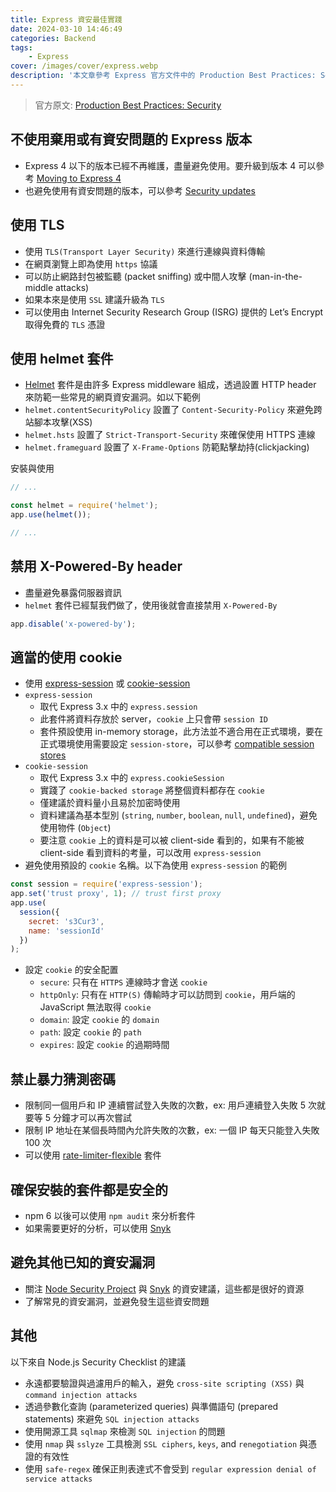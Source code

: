 ```yaml
---
title: Express 資安最佳實踐
date: 2024-03-10 14:46:49
categories: Backend
tags:
    - Express
cover: /images/cover/express.webp
description: '本文章參考 Express 官方文件中的 Production Best Practices: Security，逐項列出官方推薦的最佳實踐，確保我們在開發 Express 應用時，能有效的防範資安漏洞'
---
```


> 官方原文: [Production Best Practices: Security](https://expressjs.com/en/advanced/best-practice-security.html)

## 不使用棄用或有資安問題的 Express 版本

- Express 4 以下的版本已經不再維護，盡量避免使用。要升級到版本 4 可以參考 [Moving to Express 4](https://expressjs.com/en/guide/migrating-4.html)
- 也避免使用有資安問題的版本，可以參考 [Security updates](https://expressjs.com/en/advanced/security-updates.html)

## 使用 TLS

- 使用 `TLS(Transport Layer Security)` 來進行連線與資料傳輸
- 在網頁瀏覽上即為使用 `https` 協議
- 可以防止網路封包被監聽 (packet sniffing) 或中間人攻擊 (man-in-the-middle attacks)
- 如果本來是使用 `SSL` 建議升級為 `TLS`
- 可以使用由 Internet Security Research Group (ISRG) 提供的 Let’s Encrypt 取得免費的 `TLS` 憑證

## 使用 helmet 套件

- [Helmet](https://helmetjs.github.io/) 套件是由許多 Express middleware 組成，透過設置 HTTP header 來防範一些常見的網頁資安漏洞。如以下範例
- `helmet.contentSecurityPolicy` 設置了 `Content-Security-Policy` 來避免跨站腳本攻擊(XSS)
- `helmet.hsts` 設置了 `Strict-Transport-Security` 來確保使用 HTTPS 連線
- `helmet.frameguard` 設置了 `X-Frame-Options` 防範點擊劫持(clickjacking)

安裝與使用

```JavaScript
// ...

const helmet = require('helmet');
app.use(helmet());

// ...
```

## 禁用 X-Powered-By header

- 盡量避免暴露伺服器資訊
- `helmet` 套件已經幫我們做了，使用後就會直接禁用 `X-Powered-By`

```JavaScript
app.disable('x-powered-by');
```

## 適當的使用 cookie

- 使用 [express-session](https://www.npmjs.com/package/express-session) 或 [cookie-session](https://www.npmjs.com/package/cookie-session)
- `express-session`
    - 取代 Express 3.x 中的 `express.session`
    - 此套件將資料存放於 server，`cookie` 上只會帶 `session ID`
    - 套件預設使用 in-memory storage，此方法並不適合用在正式環境，要在正式環境使用需要設定 `session-store`，可以參考 [compatible session stores](https://github.com/expressjs/session#compatible-session-stores)
- `cookie-session`
    - 取代 Express 3.x 中的 `express.cookieSession`
    - 實踐了 `cookie-backed storage` 將整個資料都存在 `cookie`
    - 僅建議於資料量小且易於加密時使用
    - 資料建議為基本型別 (`string`, `number`, `boolean`, `null`, `undefined`)，避免使用物件 (`Object`)
    - 要注意 `cookie` 上的資料是可以被 client-side 看到的，如果有不能被 client-side 看到資料的考量，可以改用 `express-session`
- 避免使用預設的 `cookie` 名稱。以下為使用 `express-session` 的範例

```JavaScript
const session = require('express-session');
app.set('trust proxy', 1); // trust first proxy
app.use(
  session({
    secret: 's3Cur3',
    name: 'sessionId'
  })
);
```

- 設定 `cookie` 的安全配置
    - `secure`: 只有在 `HTTPS` 連線時才會送 `cookie`
    - `httpOnly`: 只有在 `HTTP(S)` 傳輸時才可以訪問到 `cookie`，用戶端的 JavaScript 無法取得 `cookie`
    - `domain`: 設定 `cookie` 的 `domain`
    - `path`: 設定 `cookie` 的 `path`
    - `expires`: 設定 `cookie` 的過期時間

## 禁止暴力猜測密碼

- 限制同一個用戶和 IP 連續嘗試登入失敗的次數，ex: 用戶連續登入失敗 5 次就要等 5 分鐘才可以再次嘗試
- 限制 IP 地址在某個長時間內允許失敗的次數，ex: 一個 IP 每天只能登入失敗 100 次
- 可以使用 [rate-limiter-flexible](https://github.com/animir/node-rate-limiter-flexible) 套件

## 確保安裝的套件都是安全的

- npm 6 以後可以使用 `npm audit` 來分析套件
- 如果需要更好的分析，可以使用 [Snyk](https://snyk.io/)

## 避免其他已知的資安漏洞

- 關注 [Node Security Project](https://github.com/advisories) 與 [Snyk](https://security.snyk.io/) 的資安建議，這些都是很好的資源
- 了解常見的資安漏洞，並避免發生這些資安問題

## 其他

以下來自 Node.js Security Checklist 的建議

- 永遠都要驗證與過濾用戶的輸入，避免 `cross-site scripting (XSS)` 與 `command injection attacks`
- 透過參數化查詢 (parameterized queries) 與準備語句 (prepared statements) 來避免 `SQL injection attacks`
- 使用開源工具 `sqlmap` 來檢測 `SQL injection` 的問題
- 使用 `nmap` 與 `sslyze` 工具檢測 `SSL ciphers`, `keys`, and `renegotiation` 與憑證的有效性
- 使用 `safe-regex` 確保正則表達式不會受到 `regular expression denial of service attacks`